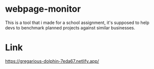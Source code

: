 # webpage-monitor
This is a tool that i made for a school assignment, it's supposed to help devs to benchmark planned projects against similar businesses.


# Link
https://gregarious-dolphin-7eda67.netlify.app/
